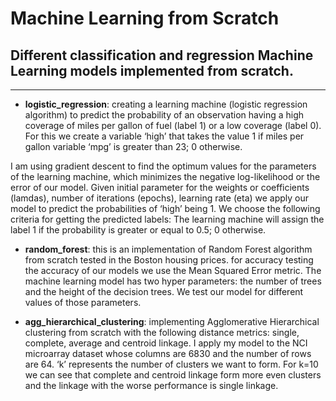 # **Machine Learning from Scratch**

## Different classification and regression Machine Learning models implemented from scratch. 
-------------------------------------------------------------------------------
- **logistic_regression**: creating a learning machine (logistic regression algorithm) to predict the probability of an observation having a high coverage of miles per gallon of fuel (label 1) or a low coverage (label 0). For this we create a variable ‘high’ that takes the value 1 if miles per gallon variable ‘mpg’ is greater than 23; 0 otherwise.

I am using gradient descent to find the optimum values for the parameters of the learning machine, which minimizes the negative log-likelihood or the error of our model. Given initial parameter for the weights or coefficients (lamdas), number of iterations (epochs), learning rate (eta) we apply our model to predict the probabilities of ‘high’ being 1. We choose the following criteria for getting the predicted labels: The learning machine will assign the label 1 if the probability is greater or equal to 0.5; 0 otherwise.

- **random_forest**: this is an implementation of Random Forest algorithm from scratch tested  in the Boston housing prices. for accuracy testing the accuracy of our models we use the Mean Squared Error metric. The machine learning model has two hyper parameters: the number of trees and the height of the decision trees. We test our model for different values of those parameters. 

- **agg_hierarchical_clustering**: implementing Agglomerative Hierarchical clustering from scratch with the following distance metrics: single, complete, average and centroid linkage. I apply my model to the  NCI microarray dataset whose columns are 6830 and the number of rows are 64. ‘k’ represents the number of clusters we want to form. For k=10 we can see that complete and centroid linkage form more even clusters and the linkage with the worse performance is single linkage.
